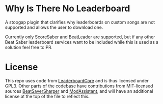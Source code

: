 # Why Is There No Leaderboard
A stopgap plugin that clarifies why leaderboards on custom songs are not supported and allows the user to download one.

Currently only ScoreSaber and BeatLeader are supported, but if any other Beat Saber leaderboard services want to be included while this is used as a solution feel free to PR.

# License
This repo uses code from [LeaderboardCore](https://github.com/rithik-b/LeaderboardCore) and is thus licensed under GPL3. Other parts of the codebase have contributions from MIT-licensed sources [BeatSaverSharper](https://github.com/Auros/BeatSaverSharper) and [ModAssistant](https://github.com/Assistant/ModAssistant), and will have an additional license at the top of the file to reflect this.